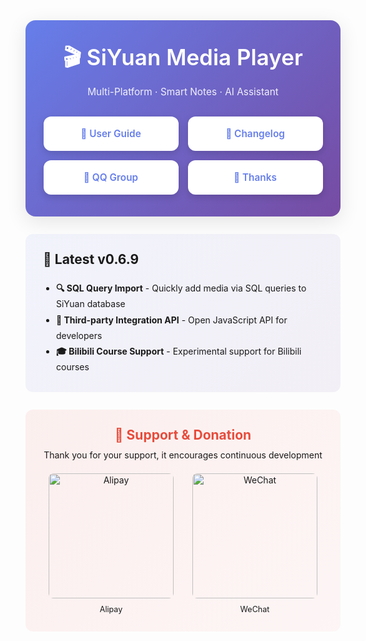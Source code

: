 <div class="sy__outline" style="max-width: 900px; margin: 0 auto;">
    <div style="text-align: center; padding: 2.5em 1.5em; background: linear-gradient(135deg, #667eea 0%, #764ba2 100%); border-radius: 16px; box-shadow: 0 8px 32px rgba(0,0,0,0.1);">
        <h1 style="color: white; margin: 0 0 0.3em; font-size: 2.5em; font-weight: 600;">🎬 SiYuan Media Player</h1>
        <p style="color: rgba(255,255,255,0.9); margin: 0 0 2em; font-size: 1.1em;">Multi-Platform · Smart Notes · AI Assistant</p>
        <div style="display: flex; justify-content: center; gap: 15px; flex-wrap: wrap;">
            <a href="https://vcne5rvqxi9z.feishu.cn/wiki/KZSMwZk7JiyzFtkgmPUc8rHxnVh?from=from_copylink" 
               style="display: inline-block; min-width: 160px; padding: 18px 28px; background: white; color: #667eea; border-radius: 12px; text-decoration: none; font-size: 1.1em; font-weight: 600; box-shadow: 0 4px 12px rgba(0,0,0,0.15);">
                📖 User Guide
            </a>
            <a href="https://vcne5rvqxi9z.feishu.cn/wiki/FEDdw8o7ti1IPpkJLjXcNX7En6d?from=from_copylink" 
               style="display: inline-block; min-width: 160px; padding: 18px 28px; background: white; color: #667eea; border-radius: 12px; text-decoration: none; font-size: 1.1em; font-weight: 600; box-shadow: 0 4px 12px rgba(0,0,0,0.15);">
                🔄 Changelog
            </a>
            <a href="https://qm.qq.com/q/wpHDtsfxCw" 
               style="display: inline-block; min-width: 160px; padding: 18px 28px; background: white; color: #667eea; border-radius: 12px; text-decoration: none; font-size: 1.1em; font-weight: 600; box-shadow: 0 4px 12px rgba(0,0,0,0.15);">
                👥 QQ Group
            </a>
            <a href="https://vcne5rvqxi9z.feishu.cn/wiki/HOKAw3KTiigaVukvcencOUh7nEb" 
               style="display: inline-block; min-width: 160px; padding: 18px 28px; background: white; color: #667eea; border-radius: 12px; text-decoration: none; font-size: 1.1em; font-weight: 600; box-shadow: 0 4px 12px rgba(0,0,0,0.15);">
                👏 Thanks
            </a>
        </div>
    </div>
    <div style="margin-top: 2em; padding: 2em; background: linear-gradient(135deg, rgba(102,126,234,0.08), rgba(118,75,162,0.08)); border: 1px solid var(--b3-theme-border); border-radius: 12px; box-shadow: 0 4px 12px var(--b3-theme-shadow);">
        <h2 style="color: var(--b3-theme-primary); margin: 0 0 1em; font-size: 1.5em;">🚀 Latest v0.6.9</h2>
        <ul style="margin: 0; padding-left: 1.5em; line-height: 1.8; color: var(--b3-theme-on-surface);">
            <li><strong>🔍 SQL Query Import</strong> - Quickly add media via SQL queries to SiYuan database</li>
            <li><strong>🔌 Third-party Integration API</strong> - Open JavaScript API for developers</li>
            <li><strong>🎓 Bilibili Course Support</strong> - Experimental support for Bilibili courses</li>
        </ul>
    </div>
    <div style="margin-top: 2em; padding: 2em; background: linear-gradient(135deg, rgba(231,76,60,0.08), rgba(255,154,158,0.08)); border: 1px solid var(--b3-theme-border); border-radius: 12px; box-shadow: 0 4px 12px var(--b3-theme-shadow); text-align: center;">
        <h2 style="color: #e74c3c; margin: 0 0 0.5em; font-size: 1.5em;">🧧 Support & Donation</h2>
        <p style="margin: 0 0 1.5em; color: var(--b3-theme-on-surface-light);">Thank you for your support, it encourages continuous development</p>
        <div style="display: flex; justify-content: center; gap: 30px; flex-wrap: wrap;">
            <div>
                <img src="/plugins/siyuan-media-player/assets/images/alipay.jpg" alt="Alipay" style="width: 200px; border-radius: 8px; box-shadow: 0 4px 12px var(--b3-theme-shadow-light);">
                <p style="margin: 0.8em 0 0; color: var(--b3-theme-on-surface-light); font-size: 0.9em;">Alipay</p>
            </div>
            <div>
                <img src="/plugins/siyuan-media-player/assets/images/wechat.jpg" alt="WeChat" style="width: 200px; border-radius: 8px; box-shadow: 0 4px 12px var(--b3-theme-shadow-light);">
                <p style="margin: 0.8em 0 0; color: var(--b3-theme-on-surface-light); font-size: 0.9em;">WeChat</p>
            </div>
        </div>
    </div>
</div>